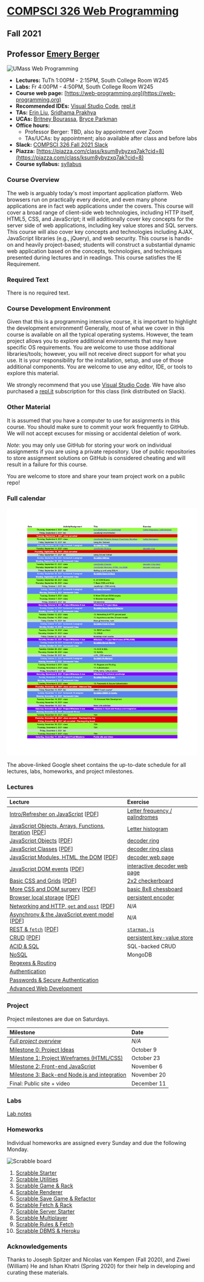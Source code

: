 # [COMPSCI 326 Web Programming](https://web-programming.org)
## Fall 2021
## Professor [Emery Berger](https://www.emeryberger.com)

![UMass Web Programming](umass_netscape_05.png "UMass Web Programming")

- **Lectures:** TuTh 1:00PM - 2:15PM, South College Room W245
- **Labs:** Fr 4:00PM - 4:50PM, South College Room W245
- **Course web page:** [https://web-programming.org](https://web-programming.org)
- **Recommended IDEs:** [Visual Studio Code](https://code.visualstudio.com/), [repl.it](https://repl.it/~)
- **TAs:** [Erin Liu](mailto:yuxinliu@umass.edu), [Sridhama Prakhya](mailto:sprakhya@umass.edu)
- **UCAs:** [Britney Bourassa](mailto:bbourassa@umass.edu), [Bryce Parkman](mailto:bparkman@umass.edu)
- **Office hours:**
  - Professor Berger: TBD, also by appointment over Zoom
  - TAs/UCAs: by appointment; also available after class and before labs
- **Slack:** [COMPSCI 326 Fall 2021 Slack](https://compsci326web-zpw7838.slack.com/home)
- **Piazza:** [https://piazza.com/class/ksum8ybyzxq7ak?cid=8](https://piazza.com/class/ksum8ybyzxq7ak?cid=8)
- **Course syllabus:** [syllabus](https://web-programming.org/syllabus)

### Course Overview

The web is arguably today's most important application platform. Web browsers run on practically every device, and even many phone applications are in fact web applications under the covers. This course will cover a broad range of client-side web technologies, including HTTP itself, HTML5, CSS, and JavaScript; it will additionally cover key concepts for the server side of web applications, including key value stores and SQL servers. This course will also cover key concepts and technologies including AJAX, JavaScript libraries (e.g., jQuery), and web security. This course is hands-on and heavily project-based; students will construct a substantial dynamic web application based on the concepts, technologies, and techniques presented during lectures and in readings. This course satisfies the IE Requirement.

### Required Text

There is no required text.

### Course Development Environment

Given that this is a programming intensive course, it is important to highlight the development environment! Generally, most of what we cover in this course is available on all the typical operating systems. However, the team project allows you to explore additional environments that may have specific OS requirements. You are welcome to use those additional libraries/tools; however, you will not receive direct support for what you use. It is your responsibility for the installation, setup, and use of those additional components. You are welcome to use any editor, IDE, or tools to explore this material.

We strongly recommend that you use [Visual Studio Code](https://code.visualstudio.com/). We have also purchased a [repl.it](http://repl.it) subscription for this class (link distributed on Slack).

### Other Material

It is assumed that you have a computer to use for assignments in this
course. You should make sure to commit your work frequently to
GitHub. We will not accept excuses for missing or accidental deletion
of work.

_Note_: you may only use GitHub for storing your work on individual
assignments if you are using a private repository. Use of public
repositories to store assignment solutions on GitHub is considered
cheating and will result in a failure for this course.

You are welcome to store and share your team project work on a public repo!

### Full calendar

[![Calendar](COMPSCI-326-F2021-schedule.png "Web Programming schedule")](https://docs.google.com/spreadsheets/d/1EG-K28D9ofbkSW-9K-5QNM48CpA-SdW0CeuaddIVYPk/edit?usp=sharing)

The above-linked Google sheet contains the up-to-date schedule for all lectures, labs, homeworks, and project milestones.

### Lectures

| Lecture | Exercise |
| :------ | :------- |
| [Intro/Refresher on JavaScript](https://docs.google.com/document/d/1bLSIKtaUvqflrwQUTdATLXh7698v6YNqtvRvT2kdoLY/edit?usp=sharing) [[PDF](https://github.com/web-programming-org/web-programming/blob/master/lectures/COMPSCI%20326%20F20%20-%201.%20JavaScript.pdf)] | [Letter frequency / palindromes](https://docs.google.com/document/d/1dIsttpaT6rr_8cBm9u5SBjOPeDBy4bGCZ9vetj9gDI8/edit?usp=sharing) |
| [JavaScript Objects, Arrays, Functions, Iteration](https://docs.google.com/document/d/1KCVh-UZrcW9md6E5hzSGkvgKLUJPu1aF3YXAjtpDca8/edit?usp=sharing) [[PDF](https://github.com/web-programming-org/web-programming/blob/master/lectures/COMPSCI%20326%20F20%20-%202.%20JavaScript%2C%20cont..pdf)] | [Letter histogram](https://docs.google.com/document/d/1crze-uIiJyh9U-utTBKeufO99IlFdUsnbrpIo7QQP5c/edit?usp=sharing) |
| [JavaScript Objects](https://docs.google.com/document/d/1CkzyhOEA7I8xs-TyZiX5G0s2FCK3FZR6qapsAaI3Isc/edit?usp=sharing) [[PDF](https://github.com/web-programming-org/web-programming/blob/master/lectures/COMPSCI%20326%20F20%20-%203.%20JavaScript%20objects.pdf)] | [decoder ring](https://docs.google.com/document/d/1YqM7AvrlHbOIlw2blKy9epRoxewLirM3m0y15tQY6RI/edit?usp=sharing) |
| [JavaScript Classes](https://docs.google.com/document/d/1-5LF53UmHHF8V28y-d8S7LPCBHwg6LcPie_-N5719Fo/edit?usp=sharing) [[PDF](https://github.com/web-programming-org/web-programming/blob/master/lectures/COMPSCI%20326%20F20%20-%204.%20JavaScript%20classes.pdf)] | [decoder ring class](https://docs.google.com/document/d/1HPhZWpQN9cmhLxWkokZknR-cMrCq_VtUVVm3-FUIZL8/edit?usp=sharing) |
| [JavaScript Modules, HTML, the DOM](https://docs.google.com/document/d/1PROSgwoJqY1M8xV3r6qU6ESD2ERdwkHX4ujZnkO2JMM/edit?usp=sharing) [[PDF](https://github.com/web-programming-org/web-programming/blob/master/lectures/COMPSCI%20326%20F20%20-%204.%20JavaScript%20classes.pdf)] | [decoder web page](https://docs.google.com/document/d/1xPrxJ1PvqhJwJc70J4wVNAbhtC1gXU8CrsutQI4phuI/edit?usp=sharing) |
| [JavaScript DOM events](https://docs.google.com/document/d/1jWkYwjbMNLeXwDQkKsYWiJxzNibv1iSSAhhil1toW2M/edit?usp=sharing) [[PDF](https://github.com/web-programming-org/web-programming/blob/master/lectures/COMPSCI%20326%20F20%20-%205.%20JavaScript%2C%20Modules%2C%20HTML%2C%20the%20DOM.pdf)] | [interactive decoder web page](https://docs.google.com/document/d/1kwrdoG_r7FLWIhzo4qlBUAHFZkT8ZeTdjaYKnK3FA-s/edit?usp=sharing) |
| [Basic CSS and Grids](https://docs.google.com/document/d/1uUl8I6zmLck58o9ZPODGL9xR4graNYnRXCdrisM5Dyo/edit?usp=sharing) [[PDF](https://github.com/web-programming-org/web-programming/blob/master/lectures/COMPSCI%20326%20F20%20-%206.%20JavaScript%2C%20DOM%20events.pdf)] | [2x2 checkerboard](https://docs.google.com/document/d/1D04hChcHINVKMjb_8GghJffgs-Cu18WRPeY5bLBRUr4/edit?usp=sharing) |
| [More CSS and DOM surgery](https://docs.google.com/document/d/1ttfMyd_I5wORQusDeshgD8Hw6br-a9t85rRzAFD1MQ0/edit?usp=sharing) [[PDF](https://github.com/web-programming-org/web-programming/blob/master/lectures/COMPSCI%20326%20F20%20-%208.%20CSS%20%26%20DOM%20surgery.pdf)] | [basic 8x8 chessboard](https://docs.google.com/document/d/1WoWb9ARaLlKDqRnsBgzaLo4PYeYlg7uQUDNRdNiCNTg/edit?usp=sharing) |
| [Browser local storage](https://docs.google.com/document/d/1VA_haLv29Q5_uwCTUmXLruXt93pBvyYwCZY4cvbM1m8/edit?usp=sharing) [[PDF](https://github.com/web-programming-org/web-programming/blob/master/lectures/COMPSCI%20326%20F20%20-%209.%20Browser-Side%20Storage.pdf)] | [persistent encoder](https://docs.google.com/document/d/1y49fADRp_wEmCmxdaRDz2wUusrmUl_mnKKMwM5DfJ48/edit?usp=sharing) |
| [Networking and HTTP, `get` and `post`](https://docs.google.com/document/d/1QryZVXBdxqnw0QMyfaZb8mtWlLteSXcVvQcnoL7u0zo/edit?usp=sharing) [[PDF](https://github.com/emeryberger/web-programming/blob/master/lectures/COMPSCI%20326%20F20%20-%2010.%20Networking%20%26%20HTTP.pdf)] | _N/A_ |
| [Asynchrony & the JavaScript event model](https://docs.google.com/document/d/1_DawWP1QCnsotgMq7wH13rzi8UnVUPaVHkByouW_p8A/edit?usp=sharing) [[PDF](https://github.com/web-programming-org/web-programming/blob/master/lectures/COMPSCI%20326%20F20%20-%2011.%20Asynchrony%20and%20the%20JavaScript%20Event%20Model.pdf)] | _N/A_ |
| [REST & `fetch`](https://docs.google.com/document/d/1lY8e-J22QtOXxoaJQ2btGDxE2pZxrMbsNC2wY-s8gyg/edit?usp=sharing) [[PDF](https://github.com/web-programming-org/web-programming/blob/master/lectures/COMPSCI%20326%20F20%20-%2012.%20REST%20%26%20Fetch.pdf)] | [`starman.js`](https://docs.google.com/document/d/1RYwmJg-3qh0ORcECT9_j2fhMIdv7nOzuJCizy_5uJRg/edit?usp=sharing) |
| [CRUD](https://docs.google.com/document/d/1yNqVyX8DmsCmlyCIsdScb7VGw5UxCaZRXjRgMaDQF5o/edit?usp=sharing) [[PDF](https://github.com/web-programming-org/web-programming/blob/master/lectures/COMPSCI%20326%20F20%20-%2013.%20CRUD.pdf)] | [persistent key-value store](https://docs.google.com/document/d/1WMtdqbplmgFiNRehgnmZAmiBy-Me19O58KGVAEMsI5Q/edit?usp=sharing) |
| [ACID & SQL](https://docs.google.com/document/d/1k2XSkriq7dkFUgBnSI3idhteXdFP4K4hY0fkG8ppIio/edit?usp=sharing) | SQL-backed CRUD |
| [NoSQL](https://docs.google.com/document/d/1lsLia4Qj0YAZa3vgZlW7jocfHjax00zRMRJe5jt758k/edit?usp=sharing) | MongoDB |
| [Regexes & Routing](https://docs.google.com/document/d/11MtiM5Hwuk4Y108Gi5Wm7pJITVN62hnGHAwA79_EQPI/edit?usp=sharing) | |
| [Authentication](https://docs.google.com/document/d/1TUjsNfT07N8wtdn2Ky-QuylZ2jQpkINxd3j4NTlyJ_Q/edit?usp=sharing) |  |
| [Passwords & Secure Authentication](https://docs.google.com/document/d/1vmjcgPSGUTKgfQVADazujWC6Ny94A6QAHPuGTOHNGco/edit?usp=sharing) | |
| [Advanced Web Development](https://docs.google.com/document/d/1ksP08SaDWfFwTDAmlKzZgWt5ymqEjfvQZaOlj_b7U0Y/edit?usp=sharing) | |

### Project

Project milestones are due on Saturdays.

| Milestone | Date |
| :-------- | :--- |
| [_Full project overview_](https://docs.google.com/document/d/1msb8op2QJIyz6Ke4sg6a-yoKexyJVzMfVFwHsX2Fqyc/edit?usp=sharing)    | _N/A_  |
| [Milestone 0: Project Ideas](https://docs.google.com/document/d/1aJ_TMdzxmewlhZQQac2QlnCV3lVbwPs-pZ5Iao2gBEs/edit?usp=sharing) | October 9  |
| [Milestone 1: Project Wireframes (HTML/CSS)](https://docs.google.com/document/d/1WsdY1qijEROoQCwYBcBc9YzEmK1AuBi2mdlkMaUXQ4Y/edit?usp=sharing)  | October 23  |
| [Milestone 2: Front-end JavaScript](https://docs.google.com/document/d/1U1iXfvlNBNziRkxjKIaDFUqQ8vpYtjOBgWLPY3GRJxg/edit?usp=sharing) | November 6 |
| [Milestone 3: Back-end Node.js and integration](https://docs.google.com/document/d/1zdw0vNJXx6sFG660pi8K8ETqm51jtXA3JnhxRa6Wxsc/edit?usp=sharing) | November 20 |
| Final: Public site + video | December 11 |


### Labs

[Lab notes](lab-info.md)

### Homeworks

Individual homeworks are assigned every Sunday and due the following Monday.

![Scrabble board](https://raw.githubusercontent.com/web-programming-org/web-programming/master/scrabble.png)

1. [Scrabble Starter](https://docs.google.com/document/d/17E0dt4u2sHYN9Kn3lBIP5RT1RMi4EZOZfumNDFjxMFw/edit?usp=sharing)
1. [Scrabble Utilities](https://docs.google.com/document/d/19nGdl5H4MVM8IdquUFmpJk9IpkZM44ps26VzMoCTHHg/edit?usp=sharing)
1. [Scrabble Game & Rack](https://docs.google.com/document/d/11b6L3gzx-5CZQSR9nBnx5As-PlOUx4VAccU5wnaRZXM/edit?usp=sharing)
1. [Scrabble Renderer](https://docs.google.com/document/d/15osPL4_BQyI7G4ZxliepDQRlYCJG4ZipOzoBC45fDmU/edit?usp=sharing)
1. [Scrabble Save Game & Refactor](https://docs.google.com/document/d/1Z99SWlJnV5jPNOu4_5PgsMc0N95XsANmHmi0XH-gqt0/edit?usp=sharing)
1. [Scrabble Fetch & Rack](https://docs.google.com/document/d/15oXPyuf-5VsyJ9TH7abLmDU-j67wriw7PbK4HihSFUU/edit?usp=sharing)
1. [Scrabble Server Starter](https://docs.google.com/document/d/1PMZxj9nLpOz3cgEN1gOTnzAMrmeVrfyf3cMjBRAD1eg/edit?usp=sharing)
1. [Scrabble Multiplayer](https://docs.google.com/document/d/1ZOXDYt0qjV7jXRSMHtA8ABhFhwFYutxoyc8eaaE2RcQ/edit?usp=sharing)
1. [Scrabble Rules & Fetch](https://docs.google.com/document/d/1XJbriuYZge-wbZCYqz88pjRKvoriAPFrh8aA8J1CITQ/edit?usp=sharing)
1. [Scrabble DBMS & Heroku](https://docs.google.com/document/d/1Fw9Mow9zuljjNqbtHCr47DXrFp7JZ1rx5hG13sPbx30/edit?usp=sharing)

### Acknowledgements

Thanks to Joseph Spitzer and Nicolas van Kempen (Fall 2020), and Ziwei
(William) He and Ishan Khatri (Spring 2020) for their help in
developing and curating these materials.